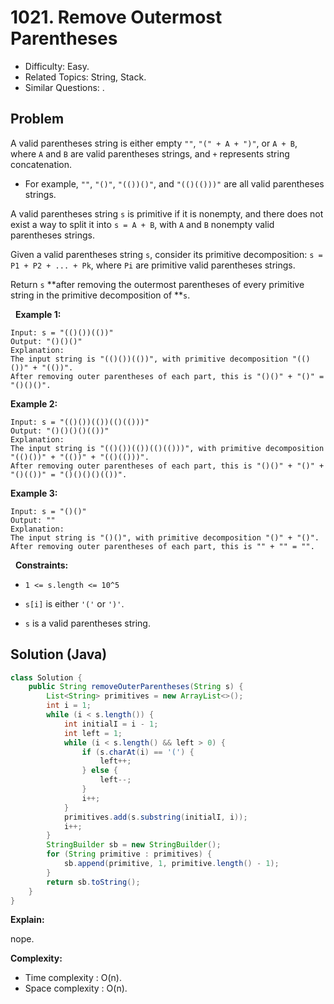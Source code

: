 # 1021. Remove Outermost Parentheses

- Difficulty: Easy.
- Related Topics: String, Stack.
- Similar Questions: .

## Problem

A valid parentheses string is either empty ```""```, ```"(" + A + ")"```, or ```A + B```, where ```A``` and ```B``` are valid parentheses strings, and ```+``` represents string concatenation.


	
- For example, ```""```, ```"()"```, ```"(())()"```, and ```"(()(()))"``` are all valid parentheses strings.


A valid parentheses string ```s``` is primitive if it is nonempty, and there does not exist a way to split it into ```s = A + B```, with ```A``` and ```B``` nonempty valid parentheses strings.

Given a valid parentheses string ```s```, consider its primitive decomposition: ```s = P1 + P2 + ... + Pk```, where ```Pi``` are primitive valid parentheses strings.

Return ```s``` **after removing the outermost parentheses of every primitive string in the primitive decomposition of **```s```.

 
**Example 1:**

```
Input: s = "(()())(())"
Output: "()()()"
Explanation: 
The input string is "(()())(())", with primitive decomposition "(()())" + "(())".
After removing outer parentheses of each part, this is "()()" + "()" = "()()()".
```

**Example 2:**

```
Input: s = "(()())(())(()(()))"
Output: "()()()()(())"
Explanation: 
The input string is "(()())(())(()(()))", with primitive decomposition "(()())" + "(())" + "(()(()))".
After removing outer parentheses of each part, this is "()()" + "()" + "()(())" = "()()()()(())".
```

**Example 3:**

```
Input: s = "()()"
Output: ""
Explanation: 
The input string is "()()", with primitive decomposition "()" + "()".
After removing outer parentheses of each part, this is "" + "" = "".
```

 
**Constraints:**


	
- ```1 <= s.length <= 10^5```
	
- ```s[i]``` is either ```'('``` or ```')'```.
	
- ```s``` is a valid parentheses string.



## Solution (Java)

```java
class Solution {
    public String removeOuterParentheses(String s) {
        List<String> primitives = new ArrayList<>();
        int i = 1;
        while (i < s.length()) {
            int initialI = i - 1;
            int left = 1;
            while (i < s.length() && left > 0) {
                if (s.charAt(i) == '(') {
                    left++;
                } else {
                    left--;
                }
                i++;
            }
            primitives.add(s.substring(initialI, i));
            i++;
        }
        StringBuilder sb = new StringBuilder();
        for (String primitive : primitives) {
            sb.append(primitive, 1, primitive.length() - 1);
        }
        return sb.toString();
    }
}
```

**Explain:**

nope.

**Complexity:**

* Time complexity : O(n).
* Space complexity : O(n).
